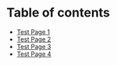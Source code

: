 # Table of contents

* [Test Page 1](README.md)
* [Test Page 2](test-page-2.md)
* [Test Page 3](test-page-3.md)
* [Test Page 4](test-page-4.md)
